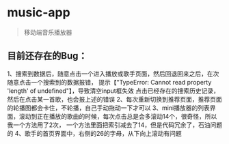 # music-app

> 移动端音乐播放器

## 目前还存在的Bug：

1、搜索到数据后，随意点击一个进入播放或歌手页面，然后回退回来之后，在次随意点击一个搜索到的数据报错，
   提示【"TypeError: Cannot read property 'length' of undefined"】，导致清空input框失效
   点击已经存在的搜索历史记录，然后在点击某一首歌，也会报上述的错误
2、每次重新切换到推荐页面，推荐页面的轮播图都会卡住，不轮播，自己手动拖动一下才可以
3、mini播放器的列表界面，滚动到正在播放的歌曲的时候，每次点击总是会多滚动14个，很奇怪，所以我一个方法用了2次，
   一个方法里面把索引减去了14，但是代码冗余了，石油问题的
4、歌手的首页界面中，右侧的26的字母，从下向上滚动有问题
